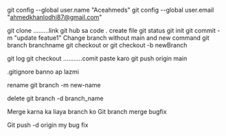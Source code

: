 git config --global user.name "Aceahmeds"
git config --global user.email "ahmedkhanlodhi87@gmail.com"

git clone .........link git hub sa
code .
create file
 git status
git init
git commit -m "update featue1"
Change branch  without main and new command
git branch branchname
git checkout 
or 
git checkout -b newBranch

git log
git checkout ...........comit paste karo
git push origin main

.gitignore banno ap lazmi

rename
git branch -m new-name

delete
git branch -d branch_name

Merge karna ka liaya branch ko
Git branch merge bugfix

Git push -d origin my bug fix

